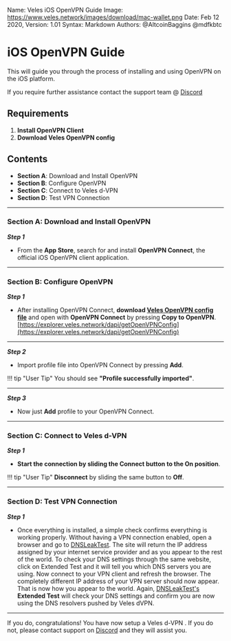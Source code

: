 Name:           Veles iOS OpenVPN Guide
Image:          https://www.veles.network/images/download/mac-wallet.png
Date:           Feb 12 2020,
Version: 		1.01
Syntax:         Markdown
Authors:        @AltcoinBaggins @mdfkbtc

# iOS OpenVPN Guide 
This will guide you through the process of installing and using OpenVPN on the iOS platform.  

If you require further assistance contact the support team @ [Discord](https://discord.gg/P528fGg)

## Requirements
1) **Install OpenVPN Client**  
2) **Download Veles OpenVPN config**  

## Contents
* **Section A**: Download and Install OpenVPN
* **Section B**: Configure OpenVPN
* **Section C**: Connect to Veles d-VPN
* **Section D**: Test VPN Connection
***

### Section A: Download and Install OpenVPN

***Step 1***  

* From the **App Store**, search for and install **OpenVPN Connect**, the official iOS OpenVPN client application.

***

### Section B: Configure OpenVPN

***Step 1***  

* After installing OpenVPN Connect, **download [Veles OpenVPN config file](https://explorer.veles.network/dapi/getOpenVPNConfig)** and open with **OpenVPN Connect** by pressing **Copy to OpenVPN**.  
[https://explorer.veles.network/dapi/getOpenVPNConfig](https://explorer.veles.network/dapi/getOpenVPNConfig)

***

***Step 2***  

* Import profile file into OpenVPN Connect by pressing **Add**.

!!! tip "User Tip"
	You should see **"Profile successfully imported"**.

***

***Step 3***  

* Now just **Add** profile to your OpenVPN Connect.

***

### Section C: Connect to Veles d-VPN 

***Step 1***  

* **Start the connection by sliding the Connect button to the On position**.  

!!! tip "User Tip"
	**Disconnect** by sliding the same button to **Off**.  

***

### Section D: Test VPN Connection

***Step 1***  

* Once everything is installed, a simple check confirms everything is working properly. Without having a VPN connection enabled, open a browser and go to [DNSLeakTest](https://www.dnsleaktest.com/).
The site will return the IP address assigned by your internet service provider and as you appear to the rest of the world. To check your DNS settings through the same website, click on Extended Test and it will tell you which DNS servers you are using.
Now connect to your VPN client and refresh the browser. The completely different IP address of your VPN server should now appear. That is now how you appear to the world. Again, [DNSLeakTest's](https://www.dnsleaktest.com/) **Extended Test** will check your DNS settings and confirm you are now using the DNS resolvers pushed by Veles dVPN.

***

If you do, congratulations! You have now setup a Veles d-VPN . If you do not, please contact support on [Discord](https://discord.gg/P528fGg) and they will assist you.  
